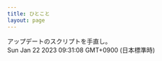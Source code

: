 ```yaml
---
title: ひとこと
layout: page
---
```

<div class="box" dt="1674347468536">
  アップデートのスクリプトを手直し。
  <div class="content is-small">Sun Jan 22 2023 09:31:08 GMT+0900 (日本標準時)</div>
</div>